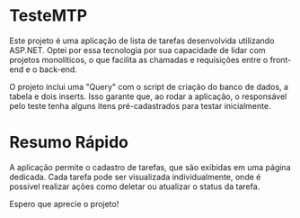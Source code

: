 # TesteMTP

Este projeto é uma aplicação de lista de tarefas desenvolvida utilizando ASP.NET. Optei por essa tecnologia por sua capacidade de lidar com projetos monolíticos, o que facilita as chamadas e requisições entre o front-end e o back-end.

O projeto inclui uma "Query" com o script de criação do banco de dados, a tabela e dois inserts. Isso garante que, ao rodar a aplicação, o responsável pelo teste tenha alguns itens pré-cadastrados para testar inicialmente.

# Resumo Rápido
A aplicação permite o cadastro de tarefas, que são exibidas em uma página dedicada. Cada tarefa pode ser visualizada individualmente, onde é possível realizar ações como deletar ou atualizar o status da tarefa.

Espero que aprecie o projeto!
